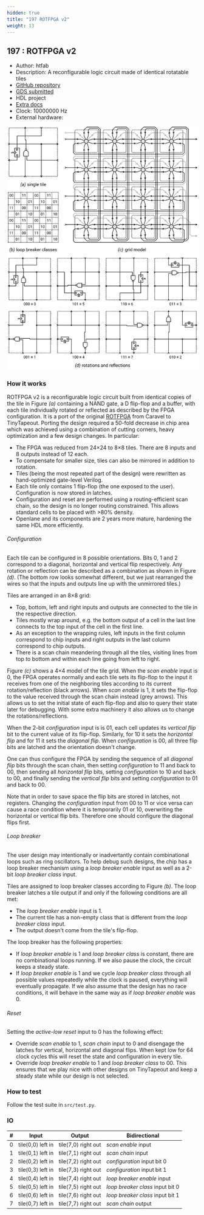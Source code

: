 ```yaml
---
hidden: true
title: "197 ROTFPGA v2"
weight: 13
---
```


## 197 : ROTFPGA v2

* Author: htfab
* Description: A reconfigurable logic circuit made of identical rotatable tiles
* [GitHub repository](https://github.com/htfab/rotfpga2)
* [GDS submitted](https://github.com/htfab/rotfpga2/actions/runs/6125388821)
* HDL project
* [Extra docs](https://github.com/htfab/rotfpga2/blob/main/README.md)
* Clock: 10000000 Hz
* External hardware: 

![picture](images/picture.png)

### How it works

ROTFPGA v2 is a reconfigurable logic circuit built from identical copies of the tile in
Figure *(a)* containing a NAND gate, a D flip-flop and a buffer, with each
tile individually rotated or reflected as described by the FPGA configuration. It is a port
of the original [ROTFPGA](https://github.com/htfab/rotfpga) from Caravel to TinyTapeout.
Porting the design required a 50-fold decrease in chip area which was achieved using a
combination of cutting corners, heavy optimization and a few design changes. In particular:

- The FPGA was reduced from 24×24 to 8×8 tiles.
  There are 8 inputs and 8 outputs instead of 12 each.
- To compensate for smaller size, tiles can also be mirrored in addition to rotation.
- Tiles (being the most repeated part of the design) were rewritten as hand-optimized
  gate-level Verilog.
- Each tile only contains 1 flip-flop (the one exposed to the user). Configuration is
  now stored in latches.
- Configuration and reset are performed using a routing-efficient scan chain, so the design
  is no longer routing constrained. This allows standard cells to be placed with >80% density.
- Openlane and its components are 2 years more mature, hardening the same HDL more efficiently.

###### Configuration

Each tile can be configured in 8 possible orientations. Bits 0, 1 and 2 correspond to a diagonal,
horizontal and vertical flip respectively. Any rotation or reflection can be described as a
combination as shown in Figure *(d)*. (The bottom row looks somewhat different,
but we just rearranged the wires so that the inputs and outputs line up with the unmirrored tiles.)

Tiles are arranged in an 8×8 grid:

- Top, bottom, left and right inputs and outputs are connected to the tile in the respective direction.
- Tiles mostly wrap around, e.g. the bottom output of a cell in the last line connects to the top input
  of the cell in the first line.
- As an exception to the wrapping rules, left inputs in the first column correspond to chip inputs and
  right outputs in the last column correspond to chip outputs.
- There is a scan chain meandering through all the tiles, visiting lines from top to bottom and within
  each line going from left to right.

Figure *(c)* shows a 4×4 model of the tile grid. When the *scan enable* input is 0,
the FPGA operates normally and each tile sets its flip-flop to the input it receives from one of
the neighboring tiles according to its current rotation/reflection (black arrows).
When *scan enable* is 1, it sets the flip-flop to the value received through the scan chain instead
(grey arrows). This allows us to set the initial state of each flip-flop and also to query their
state later for debugging. With some extra machinery it also allows us to change the rotations/reflections.

When the 2-bit *configuration* input is is 01, each cell updates its *vertical flip* bit to the
current value of its flip-flop. Similarly, for 10 it sets the *horizontal flip* and for 11 it
sets the *diagonal flip*. When *configuration* is 00, all three flip bits are latched and the
orientation doesn't change.

One can thus configure the FPGA by sending the sequence of all *diagonal flip* bits through the
scan chain, then setting *configuration* to 11 and back to 00, then sending all *horizontal flip*
bits, setting *configuration* to 10 and back to 00, and finally sending the *vertical flip* bits
and setting *configuration* to 01 and back to 00.

Note that in order to save space the flip bits are stored in latches, not registers. Changing the
*configuration* input from 00 to 11 or vice versa can cause a race condition where it is
temporarily 01 or 10, overwriting the horizontal or vertical flip bits. Therefore one should
configure the diagonal flips first.

###### Loop breaker

The user design may intentionally or inadvertantly contain combinational loops such as ring
oscillators. To help debug such designs, the chip has a loop breaker mechanism using
a *loop breaker enable* input as well as a 2-bit *loop breaker class* input.

Tiles are assigned to loop breaker classes according to Figure *(b)*.
The loop breaker latches a tile output if and only if the following conditions are all met:

- The *loop breaker enable* input is 1.
- The current tile has a non-empty class that is different from the *loop breaker class* input.
- The output doesn't come from the tile's flip-flop.

The loop breaker has the following properties:

- If *loop breaker enable* is 1 and *loop breaker class* is constant, there are no combinational
  loops running. If we also pause the clock, the circuit keeps a steady state.
- If *loop breaker enable* is 1 and we cycle *loop breaker class* through all possible
  values repeatedly while the clock is paused, everything will eventually propagate.
  If we also assume that the design has no race conditions, it will behave in the same
  way as if *loop breaker enable* was 0.

###### Reset

Setting the *active-low reset* input to 0 has the following effect:

- Override *scan enable* to 1, *scan chain* input to 0 and disengage the latches for
  vertical, horizontal and diagonal flips. When kept low for 64 clock cycles this will reset
  the state and configuration in every tile.
- Override *loop breaker enable* to 1 and *loop breaker class* to 00.
  This ensures that we play nice with other designs on TinyTapeout and keep a steady
  state while our design is not selected.


### How to test

Follow the test suite in `src/test.py`.


### IO

| # | Input        | Output       | Bidirectional      |
|---|--------------|--------------| -------------------|
| 0 | tile(0,0) left in  | tile(7,0) right out | _scan enable_ input |
| 1 | tile(0,1) left in  | tile(7,1) right out | _scan chain_ input |
| 2 | tile(0,2) left in  | tile(7,2) right out | _configuration_ input bit 0 |
| 3 | tile(0,3) left in  | tile(7,3) right out | _configuration_ input bit 1 |
| 4 | tile(0,4) left in  | tile(7,4) right out | _loop breaker enable_ input |
| 5 | tile(0,5) left in  | tile(7,5) right out | _loop breaker class_ input bit 0 |
| 6 | tile(0,6) left in  | tile(7,6) right out | _loop breaker class_ input bit 1 |
| 7 | tile(0,7) left in  | tile(7,7) right out | _scan chain_ output |
